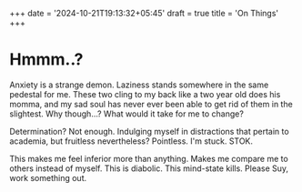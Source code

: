 +++
date = '2024-10-21T19:13:32+05:45'
draft = true
title = 'On Things'
+++

# Hmmm..?

Anxiety is a strange demon. Laziness stands somewhere in the same pedestal for me. These two cling to my back like a two year old does his momma, and my sad soul has never ever been able to get rid of them in the slightest. Why though...? What would it take for me to change?

Determination? Not enough. Indulging myself in distractions that pertain to academia, but fruitless nevertheless? Pointless. I'm stuck. STOK.

This makes me feel inferior more than anything. Makes me compare me to others instead of myself. This is diabolic. This mind-state kills. Please Suy, work something out.
